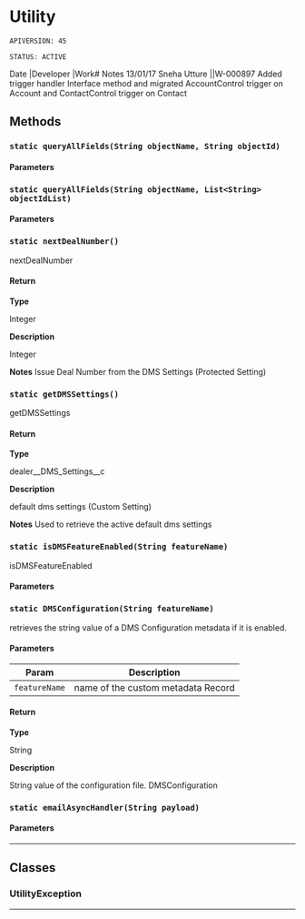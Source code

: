 # Utility

`APIVERSION: 45`

`STATUS: ACTIVE`

Date |Developer |Work# Notes 13/01/17 Sneha Utture ||W-000897 Added trigger handler Interface method and migrated AccountControl trigger on Account and ContactControl trigger on Contact

## Methods

### `static queryAllFields(String objectName, String objectId)`

#### Parameters

### `static queryAllFields(String objectName, List<String> objectIdList)`

#### Parameters

### `static nextDealNumber()`

nextDealNumber

#### Return

**Type**

Integer

**Description**

Integer

**Notes** Issue Deal Number from the DMS Settings (Protected Setting)

### `static getDMSSettings()`

getDMSSettings

#### Return

**Type**

dealer\_\_DMS\_Settings\_\_c

**Description**

default dms settings (Custom Setting)

**Notes** Used to retrieve the active default dms settings

### `static isDMSFeatureEnabled(String featureName)`

isDMSFeatureEnabled

#### Parameters

### `static DMSConfiguration(String featureName)`

retrieves the string value of a DMS Configuration metadata if it is enabled.

#### Parameters

| Param         | Description                        |
| ------------- | ---------------------------------- |
| `featureName` | name of the custom metadata Record |

#### Return

**Type**

String

**Description**

String value of the configuration file. DMSConfiguration

### `static emailAsyncHandler(String payload)`

#### Parameters

***

## Classes

### UtilityException

***
